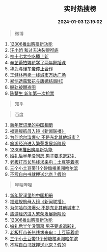 <div align="center"><h2>实时热搜榜</h2><h4>2024-01-03 12:19:02</h4></div>

> 微博  

1. [12306推出购票新功能](https://s.weibo.com/weibo?q=%2312306%E6%8E%A8%E5%87%BA%E8%B4%AD%E7%A5%A8%E6%96%B0%E5%8A%9F%E8%83%BD%23&t=31&band_rank=1&Refer=top)<br />
2. [汪小姐 和过去决裂很彻底](https://s.weibo.com/weibo?q=%E6%B1%AA%E5%B0%8F%E5%A7%90%20%E5%92%8C%E8%BF%87%E5%8E%BB%E5%86%B3%E8%A3%82%E5%BE%88%E5%BD%BB%E5%BA%95&t=31&band_rank=2&Refer=top)<br />
3. [神十七太空吃播上新](https://s.weibo.com/weibo?q=%23%E7%A5%9E%E5%8D%81%E4%B8%83%E5%A4%AA%E7%A9%BA%E5%90%83%E6%92%AD%E4%B8%8A%E6%96%B0%23&t=31&band_rank=3&Refer=top)<br />
4. [辛芷蕾拍繁花学了两年舞蹈课](https://s.weibo.com/weibo?q=%23%E8%BE%9B%E8%8A%B7%E8%95%BE%E6%8B%8D%E7%B9%81%E8%8A%B1%E5%AD%A6%E4%BA%86%E4%B8%A4%E5%B9%B4%E8%88%9E%E8%B9%88%E8%AF%BE%23&t=31&band_rank=4&Refer=top)<br />
5. [华为与懂车帝停止合作](https://s.weibo.com/weibo?q=%23%E5%8D%8E%E4%B8%BA%E4%B8%8E%E6%87%82%E8%BD%A6%E5%B8%9D%E5%81%9C%E6%AD%A2%E5%90%88%E4%BD%9C%23&t=31&band_rank=5&Refer=top)<br />
6. [王健林再卖一线城市万达广场](https://s.weibo.com/weibo?q=%23%E7%8E%8B%E5%81%A5%E6%9E%97%E5%86%8D%E5%8D%96%E4%B8%80%E7%BA%BF%E5%9F%8E%E5%B8%82%E4%B8%87%E8%BE%BE%E5%B9%BF%E5%9C%BA%23&t=31&band_rank=6&Refer=top)<br />
7. [郑恺透露繁花与唐嫣结局HE](https://s.weibo.com/weibo?q=%23%E9%83%91%E6%81%BA%E9%80%8F%E9%9C%B2%E7%B9%81%E8%8A%B1%E4%B8%8E%E5%94%90%E5%AB%A3%E7%BB%93%E5%B1%80HE%23&t=31&band_rank=7&Refer=top)<br />
8. [脱轨被曝盗图](https://s.weibo.com/weibo?q=%23%E8%84%B1%E8%BD%A8%E8%A2%AB%E6%9B%9D%E7%9B%97%E5%9B%BE%23&t=31&band_rank=8&Refer=top)<br />
9. [陈楚生 新年第一次抢票](https://s.weibo.com/weibo?q=%E9%99%88%E6%A5%9A%E7%94%9F%20%E6%96%B0%E5%B9%B4%E7%AC%AC%E4%B8%80%E6%AC%A1%E6%8A%A2%E7%A5%A8&t=31&band_rank=9&Refer=top)<br />

> 知乎  


> 百度  

1. [新年贺词里的中国相册](https://www.baidu.com/s?wd=%E6%96%B0%E5%B9%B4%E8%B4%BA%E8%AF%8D%E9%87%8C%E7%9A%84%E4%B8%AD%E5%9B%BD%E7%9B%B8%E5%86%8C&sa=fyb_news&rsv_dl=fyb_news)<br />
2. [福建舰航母入镜《新闻联播》](https://www.baidu.com/s?wd=%E7%A6%8F%E5%BB%BA%E8%88%B0%E8%88%AA%E6%AF%8D%E5%85%A5%E9%95%9C%E3%80%8A%E6%96%B0%E9%97%BB%E8%81%94%E6%92%AD%E3%80%8B&sa=fyb_news&rsv_dl=fyb_news)<br />
3. [为何哈尔滨爆火 不是东北其他城市？](https://www.baidu.com/s?wd=%E4%B8%BA%E4%BD%95%E5%93%88%E5%B0%94%E6%BB%A8%E7%88%86%E7%81%AB+%E4%B8%8D%E6%98%AF%E4%B8%9C%E5%8C%97%E5%85%B6%E4%BB%96%E5%9F%8E%E5%B8%82%EF%BC%9F&sa=fyb_news&rsv_dl=fyb_news)<br />
4. [旅游经济进入繁荣发展新阶段](https://www.baidu.com/s?wd=%E6%97%85%E6%B8%B8%E7%BB%8F%E6%B5%8E%E8%BF%9B%E5%85%A5%E7%B9%81%E8%8D%A3%E5%8F%91%E5%B1%95%E6%96%B0%E9%98%B6%E6%AE%B5&sa=fyb_news&rsv_dl=fyb_news)<br />
5. [12306推出购票新功能](https://www.baidu.com/s?wd=12306%E6%8E%A8%E5%87%BA%E8%B4%AD%E7%A5%A8%E6%96%B0%E5%8A%9F%E8%83%BD&sa=fyb_news&rsv_dl=fyb_news)<br />
6. [婚礼后半年没同房 男子要求退彩礼](https://www.baidu.com/s?wd=%E5%A9%9A%E7%A4%BC%E5%90%8E%E5%8D%8A%E5%B9%B4%E6%B2%A1%E5%90%8C%E6%88%BF+%E7%94%B7%E5%AD%90%E8%A6%81%E6%B1%82%E9%80%80%E5%BD%A9%E7%A4%BC&sa=fyb_news&rsv_dl=fyb_news)<br />
7. [老板打市长热线求来电：土豆等着呢](https://www.baidu.com/s?wd=%E8%80%81%E6%9D%BF%E6%89%93%E5%B8%82%E9%95%BF%E7%83%AD%E7%BA%BF%E6%B1%82%E6%9D%A5%E7%94%B5%EF%BC%9A%E5%9C%9F%E8%B1%86%E7%AD%89%E7%9D%80%E5%91%A2&sa=fyb_news&rsv_dl=fyb_news)<br />
8. [三个小土豆带11个砂糖橘勇闯哈尔滨](https://www.baidu.com/s?wd=%E4%B8%89%E4%B8%AA%E5%B0%8F%E5%9C%9F%E8%B1%86%E5%B8%A611%E4%B8%AA%E7%A0%82%E7%B3%96%E6%A9%98%E5%8B%87%E9%97%AF%E5%93%88%E5%B0%94%E6%BB%A8&sa=fyb_news&rsv_dl=fyb_news)<br />
9. [不写自白书就押送北京？假的](https://www.baidu.com/s?wd=%E4%B8%8D%E5%86%99%E8%87%AA%E7%99%BD%E4%B9%A6%E5%B0%B1%E6%8A%BC%E9%80%81%E5%8C%97%E4%BA%AC%EF%BC%9F%E5%81%87%E7%9A%84&sa=fyb_news&rsv_dl=fyb_news)<br />

> 哔哩哔哩  

1. [新年贺词里的中国相册](https://www.baidu.com/s?wd=%E6%96%B0%E5%B9%B4%E8%B4%BA%E8%AF%8D%E9%87%8C%E7%9A%84%E4%B8%AD%E5%9B%BD%E7%9B%B8%E5%86%8C&sa=fyb_news&rsv_dl=fyb_news)<br />
2. [福建舰航母入镜《新闻联播》](https://www.baidu.com/s?wd=%E7%A6%8F%E5%BB%BA%E8%88%B0%E8%88%AA%E6%AF%8D%E5%85%A5%E9%95%9C%E3%80%8A%E6%96%B0%E9%97%BB%E8%81%94%E6%92%AD%E3%80%8B&sa=fyb_news&rsv_dl=fyb_news)<br />
3. [为何哈尔滨爆火 不是东北其他城市？](https://www.baidu.com/s?wd=%E4%B8%BA%E4%BD%95%E5%93%88%E5%B0%94%E6%BB%A8%E7%88%86%E7%81%AB+%E4%B8%8D%E6%98%AF%E4%B8%9C%E5%8C%97%E5%85%B6%E4%BB%96%E5%9F%8E%E5%B8%82%EF%BC%9F&sa=fyb_news&rsv_dl=fyb_news)<br />
4. [旅游经济进入繁荣发展新阶段](https://www.baidu.com/s?wd=%E6%97%85%E6%B8%B8%E7%BB%8F%E6%B5%8E%E8%BF%9B%E5%85%A5%E7%B9%81%E8%8D%A3%E5%8F%91%E5%B1%95%E6%96%B0%E9%98%B6%E6%AE%B5&sa=fyb_news&rsv_dl=fyb_news)<br />
5. [12306推出购票新功能](https://www.baidu.com/s?wd=12306%E6%8E%A8%E5%87%BA%E8%B4%AD%E7%A5%A8%E6%96%B0%E5%8A%9F%E8%83%BD&sa=fyb_news&rsv_dl=fyb_news)<br />
6. [婚礼后半年没同房 男子要求退彩礼](https://www.baidu.com/s?wd=%E5%A9%9A%E7%A4%BC%E5%90%8E%E5%8D%8A%E5%B9%B4%E6%B2%A1%E5%90%8C%E6%88%BF+%E7%94%B7%E5%AD%90%E8%A6%81%E6%B1%82%E9%80%80%E5%BD%A9%E7%A4%BC&sa=fyb_news&rsv_dl=fyb_news)<br />
7. [老板打市长热线求来电：土豆等着呢](https://www.baidu.com/s?wd=%E8%80%81%E6%9D%BF%E6%89%93%E5%B8%82%E9%95%BF%E7%83%AD%E7%BA%BF%E6%B1%82%E6%9D%A5%E7%94%B5%EF%BC%9A%E5%9C%9F%E8%B1%86%E7%AD%89%E7%9D%80%E5%91%A2&sa=fyb_news&rsv_dl=fyb_news)<br />
8. [三个小土豆带11个砂糖橘勇闯哈尔滨](https://www.baidu.com/s?wd=%E4%B8%89%E4%B8%AA%E5%B0%8F%E5%9C%9F%E8%B1%86%E5%B8%A611%E4%B8%AA%E7%A0%82%E7%B3%96%E6%A9%98%E5%8B%87%E9%97%AF%E5%93%88%E5%B0%94%E6%BB%A8&sa=fyb_news&rsv_dl=fyb_news)<br />
9. [不写自白书就押送北京？假的](https://www.baidu.com/s?wd=%E4%B8%8D%E5%86%99%E8%87%AA%E7%99%BD%E4%B9%A6%E5%B0%B1%E6%8A%BC%E9%80%81%E5%8C%97%E4%BA%AC%EF%BC%9F%E5%81%87%E7%9A%84&sa=fyb_news&rsv_dl=fyb_news)<br />
